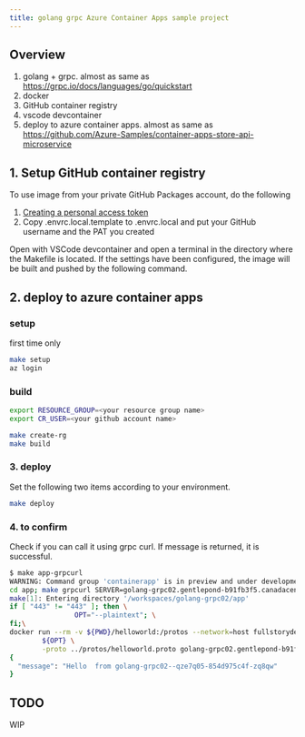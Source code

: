 ```yaml
---
title: golang grpc Azure Container Apps sample project
---
```


## Overview

1. golang + grpc. almost as same as <https://grpc.io/docs/languages/go/quickstart>
2. docker
3. GitHub container registry
4. vscode devcontainer
5. deploy to azure container apps. almost as same as <https://github.com/Azure-Samples/container-apps-store-api-microservice>

## 1. Setup GitHub container registry

To use image from your private GitHub Packages account, do the following

1. [Creating a personal access token](https://docs.github.com/en/authentication/keeping-your-account-and-data-secure/creating-a-personal-access-token)
2. Copy .envrc.local.template to .envrc.local and put your GitHub username and the PAT you created

Open with VSCode devcontainer and open a terminal in the directory where the Makefile is located. If the settings have been configured, the image will be built and pushed by the following command.

## 2. deploy to azure container apps

### setup

first time only

```sh
make setup
az login
```

### build

```sh
export RESOURCE_GROUP=<your resource group name>
export CR_USER=<your github account name>

make create-rg
make build
```

### 3. deploy

Set the following two items according to your environment.

```sh
make deploy
```

### 4. to confirm

Check if you can call it using grpc curl. If message is returned, it is successful.

```sh
$ make app-grpcurl
WARNING: Command group 'containerapp' is in preview and under development. Reference and support levels: https://aka.ms/CLI_refstatus
cd app; make grpcurl SERVER=golang-grpc02.gentlepond-b91fb3f5.canadacentral.azurecontainerapps.io SERVER_PORT=443
make[1]: Entering directory '/workspaces/golang-grpc02/app'
if [ "443" != "443" ]; then \
                OPT="--plaintext"; \
fi;\
docker run --rm -v ${PWD}/helloworld:/protos --network=host fullstorydev/grpcurl \
        ${OPT} \
        -proto ../protos/helloworld.proto golang-grpc02.gentlepond-b91fb3f5.canadacentral.azurecontainerapps.io:443 helloworld.Greeter.SayHello
{
  "message": "Hello  from golang-grpc02--qze7q05-854d975c4f-zq8qw"
}
```

## TODO

WIP

